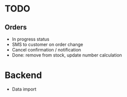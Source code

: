 # TODO

## Orders

* In progress status
* SMS to customer on order change
* Cancel confirmation / notification
* Done: remove from stock, update number calculation

# Backend

* Data import
